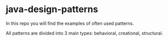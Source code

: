 # java-design-patterns
In this repo you will find the examples of often used patterns.

All patterns are divided into 3 main types: behavioral, creational, structural.


